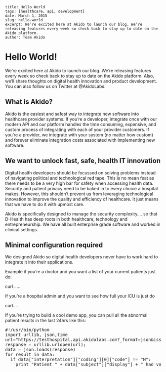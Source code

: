 ```
title: Hello World
tags: [healthcare, api, development]
date: March 1, 2015
slug: hello-world
excerpt: We’re excited here at Akido to launch our blog. We’re releasing features every week so check back to stay up to date on the Akido platform.
author: Team Akido
```

# Hello World! 

We’re excited here at Akido to launch our blog. We’re releasing features every week so check back to stay up to date on the Akido platform. Also, we’ll share thoughts on digital health innovation and product development. You can also follow us on Twitter at @AkidoLabs.

## What is Akido?

Akido is the easiest and safest way to integrate new software into healthcare provider systems. If you’re a developer, integrate once with our modern API and our platform handles the time consuming, expensive, and custom process of integrating with each of your provider customers. If you’re a provider, we integrate with your system (no matter how custom) and forever eliminate integration costs associated with implementing new software.

## We want to unlock fast, safe, health IT innovation

Digital health developers should be focussed on solving problems instead of navigating political and technological red tape. This is no mean feat as there needs to be a very high bar for safety when accessing health data. Security and patient privacy need to be baked in to every choice a hospital makes. However, this shouldn’t prevent us from leveraging technological innovation to improve the quality and efficiency of healthcare. It just means that we have to do it with upmost care. 

Akido is specifically designed to manage the security complexity…. so that D-Health  has deep roots in both healthcare, technology and entrepreneurship. We have all built enterprise grade software and worked in clinical settings. 

## Minimal configuration required 

We designed Akido so digital health developers never have to work hard to integrate it into their applications.

Example if you’re a doctor and you want a list of your current patients just do:

curl …..

If you’re a hospital admin and you want to see how full your ICU is just do 

curl…. 

If you’re trying to build a cool demo app, you can pull all the abnormal patient results in the last 24hrs like this: 

<pre>
#!/usr/bin/python
import urllib, json,time
url="https://testhospital.api.akidolabs.com?_format=json&issued=>" + str(time.time() - 24*60*60)
response = urllib.urlopen(url);
data = json.loads(response)
for result in data:
  if data["interpretation"]["coding"][0]["code"] != "N":
    print "Patient " + data["subject"]["display"] + " had value " + str(data["valueQuantity"]["value"])
</pre>
